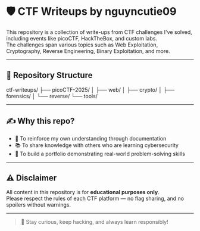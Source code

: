 # 🛡️ CTF Writeups by nguyncutie09

This repository is a collection of write-ups from CTF challenges I've solved, including events like picoCTF, HackTheBox, and custom labs.  
The challenges span various topics such as Web Exploitation, Cryptography, Reverse Engineering, Binary Exploitation, and more.

---

## 📁 Repository Structure

ctf-writeups/
├── picoCTF-2025/
│   ├── web/
│   ├── crypto/
│   ├── forensics/
│   └── reverse/
└── tools/

---

## ✍️ Why this repo?

- 🧠 To reinforce my own understanding through documentation  
- 📚 To share knowledge with others who are learning cybersecurity  
- 🎯 To build a portfolio demonstrating real-world problem-solving skills  

---

## ⚠️ Disclaimer

All content in this repository is for **educational purposes only**.  
Please respect the rules of each CTF platform — no flag sharing, and no spoilers without warnings.

---

> 🧩 Stay curious, keep hacking, and always learn responsibly!
